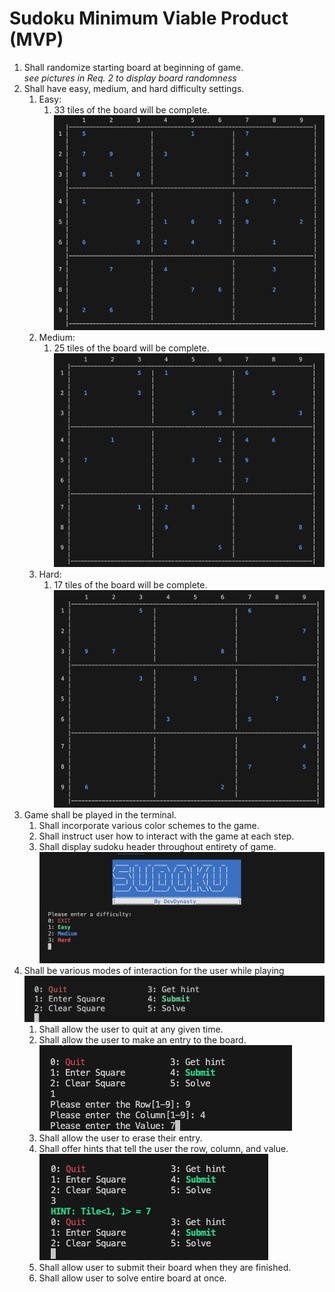 # Sudoku Minimum Viable Product (MVP)

1. Shall randomize starting board at beginning of game.
    <br>*see pictures in Req. 2 to display board randomness*<br>
2. Shall have easy, medium, and hard difficulty settings.
    1. Easy:
        1. 33 tiles of the board will be complete.
        ![Easy](../images/easy.png)
    2. Medium:
        1. 25 tiles of the board will be complete.
        ![Medium](../images/medium.png)
    3. Hard:
        1. 17 tiles of the board will be complete.
        ![Hard](../images/hard.png)
3. Game shall be played in the terminal.
    1. Shall incorporate various color schemes to the game.
    2. Shall instruct user how to interact with the game at each step.
    3. Shall display sudoku header throughout entirety of game.
    ![Terminal](../images/difficulty-selection.png)
4. Shall be various modes of interaction for the user while playing
    ![Interaction](../images/interaction.png)
    1. Shall allow the user to quit at any given time.
    2. Shall allow the user to make an entry to the board.
    ![Entry](../images/entry.png)
    3. Shall allow the user to erase their entry.
    4. Shall offer hints that tell the user the row, column, and value.
    ![Hint](../images/hint.png)
    5. Shall allow user to submit their board when they are finished.
    6. Shall allow user to solve entire board at once.
        